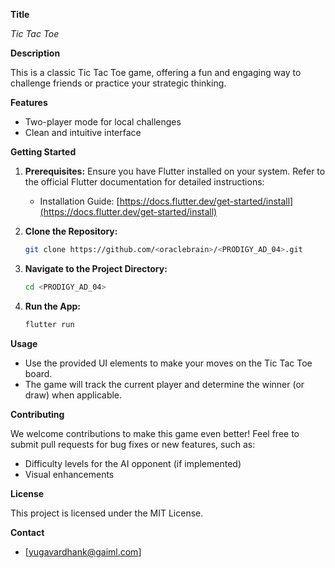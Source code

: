 **Title**

*Tic Tac Toe*

**Description**

This is a classic Tic Tac Toe game, offering a fun and engaging way to challenge friends or practice your strategic thinking.

**Features**

* Two-player mode for local challenges
* Clean and intuitive interface

**Getting Started**

1. **Prerequisites:** Ensure you have Flutter installed on your system. Refer to the official Flutter documentation for detailed instructions:

   - Installation Guide: [https://docs.flutter.dev/get-started/install](https://docs.flutter.dev/get-started/install)

2. **Clone the Repository:**

   ```bash
   git clone https://github.com/<oraclebrain>/<PRODIGY_AD_04>.git
   ```

3. **Navigate to the Project Directory:**

   ```bash
   cd <PRODIGY_AD_04>
   ```
   
4. **Run the App:**

   ```bash
   flutter run
   ```

**Usage**

* Use the provided UI elements to make your moves on the Tic Tac Toe board.
* The game will track the current player and determine the winner (or draw) when applicable.

**Contributing**

We welcome contributions to make this game even better! Feel free to submit pull requests for bug fixes or new features, such as:

* Difficulty levels for the AI opponent (if implemented)
* Visual enhancements

**License**

This project is licensed under the MIT License.

**Contact**

* [yugavardhank@gaiml.com]
